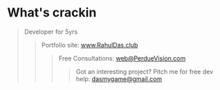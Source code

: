 # What's crackin
> Developer for 5yrs <br>
>> Portfolio site: www.RahulDas.club <br>
>>> Free Consultations: web@PerdueVision.com <br>
>>>> Got an interesting project? Pitch me for free dev help: dasmygame@gmail.com
